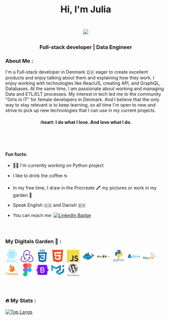 <h1 align="center"> Hi, I'm Julia 
<br></br>
<div id="header">
  <img src="https://media.giphy.com/media/QuDgW7dXQfCZiWVXD4/giphy.gif" width="100"/>
</div>
 </h1>
<h3 align="center"> Full-stack developer | Data Engineer </h3>

### About Me :
I'm a Full-stack developer in Denmark :denmark: eager to create excellent products and enjoy talking about them and explaining how they work. I enjoy working with technologies like ReactJS, creating API, and GraphQL, Databases. At the same time, I am passionate about working and managing Data and ETL/ELT processes. My interest in tech led me to the community "Girls in IT" for female developers in Denmark. And I believe that the only way to stay relevant is to keep learning, so all time I'm open to new and strive to pick up new technologies that I can use in my current projects. 

<p><h4 align="center">:heart: I do what I love. And love what I do.</h4></p>


### <br></br><h4>Fun fucts:</h5>

- :woman_technologist: I'm currently working on Python project
- I like to drink the coffee :coffee:

- In my free time, I draw in the Procreate :crayon: my pictures or work in my garden :house_with_garden:
- Speak English :us: and Danish :denmark:

- You can reach me: [![Linkedin Badge](https://img.shields.io/badge/-julia.khalina-blue?style=flat&logo=Linkedin&logoColor=white)](https://www.linkedin.com/in/julia-khalina-67340510a/?locale=en_US)

### <br></br> My Digitals Garden :deciduous_tree: : 
<div>
  <img src="https://github.com/devicons/devicon/blob/master/icons/react/react-original-wordmark.svg" title="React" alt="React" width="40" height="40"/>&nbsp;
  <img src="https://github.com/devicons/devicon/blob/master/icons/redux/redux-original.svg" title="Redux" alt="Redux " width="40" height="40"/>&nbsp;
  <img src="https://github.com/devicons/devicon/blob/master/icons/css3/css3-plain-wordmark.svg"  title="CSS3" alt="CSS" width="40" height="40"/>&nbsp;
  <img src="https://github.com/devicons/devicon/blob/master/icons/html5/html5-original.svg" title="HTML5" alt="HTML" width="40" height="40"/>&nbsp;
  <img src="https://github.com/devicons/devicon/blob/master/icons/javascript/javascript-original.svg" title="JavaScript" alt="JavaScript" width="40" height="40"/>&nbsp;
  <img src="https://github.com/devicons/devicon/blob/master/icons/docker/docker-original.svg" title="Docker" alt="Docker" width="40" height="40"/>&nbsp;
  <img src="https://github.com/devicons/devicon/blob/master/icons/nodejs/nodejs-original-wordmark.svg" title="NodeJS" alt="NodeJS" width="40" height="40"/>&nbsp;
  <img src="https://github.com/devicons/devicon/blob/master/icons/python/python-original-wordmark.svg" title="Python" alt="Python" width="40" height="40"/>&nbsp;
  <img src="https://github.com/devicons/devicon/blob/master/icons/azure/azure-original-wordmark.svg" title="Azure" alt="Azure" width="40" height="40"/>&nbsp;
  <img src="https://github.com/devicons/devicon/blob/master/icons/mysql/mysql-original-wordmark.svg" title="MySQL"  alt="MySQL" width="40" height="40"/>&nbsp;
  <img src="https://github.com/devicons/devicon/blob/master/icons/firebase/firebase-plain-wordmark.svg" title="Firebase" alt="Firebase" width="40" height="40"/>&nbsp;
  <img src="https://github.com/devicons/devicon/blob/master/icons/figma/figma-original.svg" title="Figma"  alt="Figma" width="40" height="40"/>&nbsp;
  <img src="https://github.com/devicons/devicon/blob/master/icons/bootstrap/bootstrap-original.svg" title="Bootstrap" alt="Bootstrap" width="40" height="40"/>&nbsp;
  <img src="https://github.com/devicons/devicon/blob/master/icons/materialui/materialui-original.svg" title="Material UI" alt="Material UI" width="40" height="40"/>&nbsp;
  <img src="https://github.com/devicons/devicon/blob/master/icons/wordpress/wordpress-original.svg" title="Wordpress" alt="Wordpress" width="40" height="40"/>&nbsp;
</div>

### <br></br>:fire: My Stats :

[![Top Langs](https://github-readme-stats.vercel.app/api/top-langs/?username=julisa-dk&layout=compact)](https://github.com/anuraghazra/github-readme-stats)

